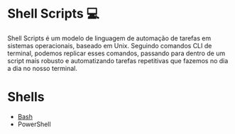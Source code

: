 # Shell Scripts 💻

Shell Scripts é um modelo de linguagem de automação de tarefas em sistemas operacionais, baseado em Unix. Seguindo comandos CLI de terminal, podemos replicar esses comandos, passando para dentro de um script mais robusto e automatizando tarefas repetitivas que fazemos no dia a dia no nosso terminal. 

# Shells
- [Bash](https://github.com/FelipeMota7/shell-scripts-collection/tree/main/bash-script/)
- PowerShell

